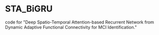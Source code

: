 # STA_BiGRU
code for "Deep Spatio-Temporal Attention-based Recurrent Network from Dynamic Adaptive Functional Connectivity for MCI Identification."
